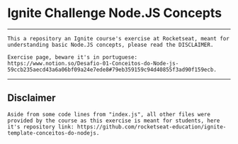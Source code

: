 # Ignite Challenge Node.JS Concepts

---

    This a repository an Ignite course's exercise at Rocketseat, meant for understanding basic Node.JS concepts, please read the DISCLAIMER.

    Exercise page, beware it's in portuguese: https://www.notion.so/Desafio-01-Conceitos-do-Node-js-59ccb235aecd43a6a06bf09a24e7ede8#79eb359159c94d40855f3ad90f159ecb.

---

## Disclaimer

    Aside from some code lines from "index.js", all other files were provided by the course as this exercise is meant for students, here it's repository link: https://github.com/rocketseat-education/ignite-template-conceitos-do-nodejs.